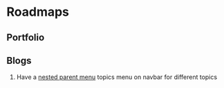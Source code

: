 # Roadmaps
## Portfolio
## Blogs
1. Have a [nested parent
   menu](https://blowfish.page/docs/getting-started/#nested-menus) topics menu
   on navbar for different topics
